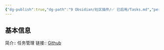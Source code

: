 ```yaml
---
{"dg-publish":true,"dg-path":"9 Obsidian/社区插件/✅ 已启用/Tasks.md","permalink":"/9 Obsidian/社区插件/✅ 已启用/Tasks/","created":"2025-07-31","updated":"2025-07-31"}
---
```



## 基本信息

简介:: 任务管理
链接:: [Github](https://github.com/obsidian-tasks-group/obsidian-tasks)